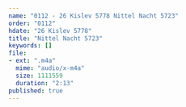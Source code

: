 ```yaml
---
name: "0112 - 26 Kislev 5778 Nittel Nacht 5723"
order: "0112"
hdate: "26 Kislev 5778"
title: "Nittel Nacht 5723"
keywords: []
file:
- ext: ".m4a"
  mime: "audio/x-m4a"
  size: 1111559
  duration: "2:13"
published: true
---
```


